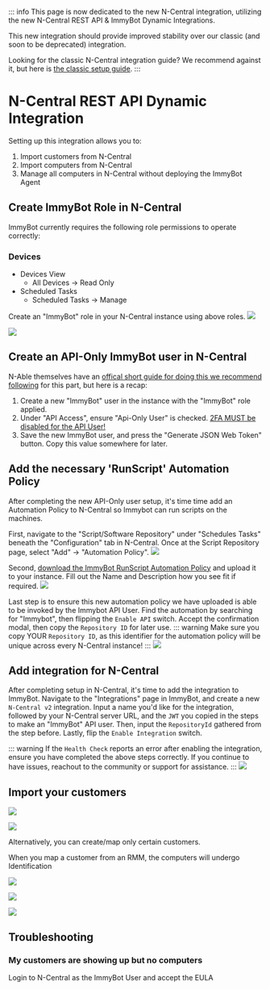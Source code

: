 ::: info
This page is now dedicated to the new N-Central integration, utilizing the new N-Central REST API & ImmyBot Dynamic Integrations.

This new integration should provide improved stability over our classic (and soon to be deprecated) integration.

Looking for the classic N-Central integration guide?
We recommend against it, but here is [the classic setup guide](/old-ncentral-integration-setup.html).
:::
# N-Central REST API Dynamic Integration

Setting up this integration allows you to:
1. Import customers from N-Central
2. Import computers from N-Central
3. Manage all computers in N-Central without deploying the ImmyBot Agent

## Create ImmyBot Role in N-Central

ImmyBot currently requires the following role permissions to operate correctly:

### Devices
- Devices View
  - All Devices -> Read Only
- Scheduled Tasks
  - Scheduled Tasks -> Manage

Create an "ImmyBot" role in your N-Central instance using above roles.
![](./.vitepress/images/ncentraldocs/add_userrole_guide_1.png)

![](./.vitepress/images/ncentraldocs/new_add_user_guide_1.png)


## Create an API-Only ImmyBot user in N-Central

N-Able themselves have an [offical short guide for doing this we recommend following](https://documentation.n-able.com/N-central/userguide/Content/User_Management/Role%20Based%20Permissions/role_based_permissions_create_APIuser.htm) for this part, but here is a recap:

1. Create a new "ImmyBot" user in the instance with the "ImmyBot" role applied.
2. Under "API Access", ensure "Api-Only User" is checked. <u>2FA MUST be disabled for the API User!</u>
3. Save the new ImmyBot user, and press the "Generate JSON Web Token" button. Copy this value somewhere for later.


## Add the necessary 'RunScript' Automation Policy

After completing the new API-Only user setup, it's time time add an Automation Policy to N-Central so Immybot can
run scripts on the machines.

First, navigate to the "Script/Software Repository" under "Schedules Tasks" beneath the "Configuration" tab in N-Central.
Once at the Script Repository page, select "Add" -> "Automation Policy".
![](./.vitepress/images/ncentraldocs/add_automation_policy_1.png)

Second, <a href="https://docs.immy.bot/ImmyBotRunScript.amp" target="_self">download the ImmyBot RunScript Automation Policy</a> and upload it to your instance. Fill out the Name and Description how you see fit if required.
![](./.vitepress/images/ncentraldocs/add_automation_policy_2.png)

Last step is to ensure this new automation policy we have uploaded is able to be invoked by the Immybot API User.
Find the automation by searching for "Immybot", then flipping the `Enable API` switch. Accept the confirmation modal, then copy the `Repository ID` for later use.
::: warning Make sure you copy YOUR `Repository ID`, as this identifier for the automation policy will be unique across every N-Central instance!
:::
![](./.vitepress/images/ncentraldocs/add_automation_policy_3.png)

## Add integration for N-Central

After completing setup in N-Central, it's time to add the integration to ImmyBot.
Navigate to the "Integrations" page in ImmyBot, and create a new `N-Central v2` integration.
Input a name you'd like for the integration, followed by your N-Central server URL, and the `JWT` you copied in the steps to make an "ImmyBot" API user.
Then, input the `RepositoryId` gathered from the step before.
Lastly, flip the `Enable Integration` switch.

::: warning If the `Health Check` reports an error after enabling the integration, ensure you have completed the above steps correctly. If you continue to have issues, reachout to the community or support for assistance.
:::
![](./.vitepress/images/ncentraldocs/add_integration_guide_new_1.png)

## Import your customers

![](./.vitepress/images/2021-03-23-18-57-19.png)

![](./.vitepress/images/2021-03-23-19-01-36.png)

Alternatively, you can create/map only certain customers.

When you map a customer from an RMM, the computers will undergo Identification

![](./.vitepress/images/2021-03-23-19-03-33.png)

![](./.vitepress/images/2021-03-23-19-06-55.png)

![](./.vitepress/images/2021-03-23-19-08-30.png)

## Troubleshooting

### My customers are showing up but no computers
Login to N-Central as the ImmyBot User and accept the EULA
